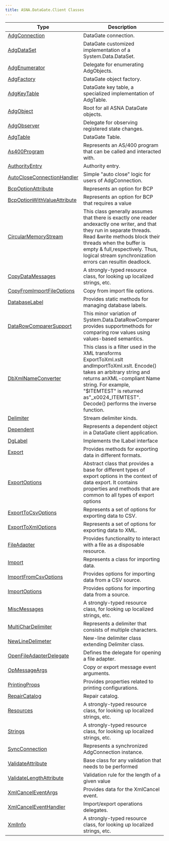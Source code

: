 ```yaml
---
title: ASNA.DataGate.Client Classes
---
```



| Type | Description |
| --- | --- |
| [AdgConnection](/reference/datagate/data-gate-client/adg-connection.html) | DataGate connection. |
| [AdgDataSet](/reference/datagate/data-gate-client/adg-data-set.html) | DataGate customized implementation of a System.Data.DataSet. |
| [AdgEnumerator](/reference/datagate/data-gate-client/adg-enumerator.html) | Delegate for enumerating AdgObjects. |
| [AdgFactory](/reference/datagate/data-gate-client/adg-factory.html) | DataGate object factory. |
| [AdgKeyTable](/reference/datagate/data-gate-client/adg-key-table.html) | DataGate key table, a specialized implementation of AdgTable. |
| [AdgObject](/reference/datagate/data-gate-client/adg-object.html) | Root for all ASNA DataGate objects. |
| [AdgObserver](/reference/datagate/data-gate-client/adg-observer.html) | Delegate for observing registered state changes. |
| [AdgTable](/reference/datagate/data-gate-client/adg-table.html) | DataGate Table. |
| [As400Program](/reference/datagate/data-gate-client/as400-program.html) | Represents an AS/400 program that can be called and interacted with. |
| [AuthorityEntry](/reference/datagate/data-gate-client/authority-entry.html) | Authority entry. |
| [AutoCloseConnectionHandler](/reference/datagate/data-gate-client/auto-close-connection-handler.html) | Simple "auto close" logic for users of AdgConnection. |
| [BcpOptionAttribute](/reference/datagate/data-gate-client/bcp-option-attribute.html) | Represents an option for BCP |
| [BcpOptionWithValueAttribute](/reference/datagate/data-gate-client/bcp-option-with-value-attribute.html) | Represents an option for BCP that requires a value |
| [CircularMemoryStream](/reference/datagate/data-gate-client/circular-memory-stream.html) | This class generally assumes that there is exactly one reader andexactly one writer, and that they run in separate threads.  Read &write methods block their threads when the buffer is empty & full,respectively.  Thus, logical stream synchronization errors can resultin deadlock. |
| [CopyDataMessages](/reference/datagate/data-gate-client/copy-data-messages.html) | A strongly-typed resource class, for looking up localized strings, etc. |
| [CopyFromImportFileOptions](/reference/datagate/data-gate-client/copy-from-import-file-options.html) | Copy from import file options. |
| [DatabaseLabel](/reference/datagate/data-gate-client/database-label.html) | Provides static methods for managing database labels. |
| [DataRowComparerSupport](/reference/datagate/data-gate-client/data-row-comparer-support.html) | This minor variation of System.Data.DataRowComparer provides supportmethods for comparing row values using values-based semantics. |
| [DbXmlNameConverter](/reference/datagate/data-gate-client/db-xml-name-converter.html) | This class is a filter used in the XML transforms ExportToXml.xslt andImportToXml.xslt.  Encode() takes an arbitrary string and returns anXML-compliant Name string.  For example, "$ITEMTEST" is returned as"_x0024_ITEMTEST".  Decode() performs the inverse function. |
| [Delimiter](/reference/datagate/data-gate-client/delimiter.html) | Stream delimiter kinds. |
| [Dependent](/reference/datagate/data-gate-client/dependent.html) | Represents a dependent object in a DataGate client application. |
| [DgLabel](/reference/datagate/data-gate-client/dg-label.html) | Implements the ILabel interface |
| [Export](/reference/datagate/data-gate-client/export.html) | Provides methods for exporting data in different formats. |
| [ExportOptions](/reference/datagate/data-gate-client/export-options.html) | Abstract class that provides a base for different types of export options in the context of data export. It contains properties and methods that are common to all types of export options |
| [ExportToCsvOptions](/reference/datagate/data-gate-client/export-to-csv-options.html) | Represents a set of options for exporting data to CSV. |
| [ExportToXmlOptions](/reference/datagate/data-gate-client/export-to-xml-options.html) | Represents a set of options for exporting data to XML. |
| [FileAdapter](/reference/datagate/data-gate-client/file-adapter.html) | Provides functionality to interact with a file as a disposable resource. |
| [Import](/reference/datagate/data-gate-client/import.html) | Represents a class for importing data. |
| [ImportFromCsvOptions](/reference/datagate/data-gate-client/import-from-csv-options.html) | Provides options for importing data from a CSV source. |
| [ImportOptions](/reference/datagate/data-gate-client/import-options.html) | Provides options for importing data from a source. |
| [MiscMessages](/reference/datagate/data-gate-client/misc-messages.html) | A strongly-typed resource class, for looking up localized strings, etc. |
| [MultiCharDelimiter](/reference/datagate/data-gate-client/multi-char-delimiter.html) | Represents a delimiter that consists of multiple characters. |
| [NewLineDelimeter](/reference/datagate/data-gate-client/new-line-delimeter.html) | New-line delimiter class extending Delimiter class. |
| [OpenFileAdapterDelegate](/reference/datagate/data-gate-client/open-file-adapter-delegate.html) | Defines the delegate for opening a file adapter. |
| [OpMessageArgs](/reference/datagate/data-gate-client/op-message-args.html) | Copy or export message event arguments. |
| [PrintingProps](/reference/datagate/data-gate-client/printing-props.html) | Provides properties related to printing configurations. |
| [RepairCatalog](/reference/datagate/data-gate-client/repair-catalog.html) | Repair catalog. |
| [Resources](/reference/datagate/data-gate-client/resources.html) | A strongly-typed resource class, for looking up localized strings, etc. |
| [Strings](/reference/datagate/data-gate-client/strings.html) | A strongly-typed resource class, for looking up localized strings, etc. |
| [SyncConnection](/reference/datagate/data-gate-client/sync-connection.html) | Represents a synchronized AdgConnection instance. |
| [ValidateAttribute](/reference/datagate/data-gate-client/validate-attribute.html) | Base class for any validation that needs to be performed |
| [ValidateLengthAttribute](/reference/datagate/data-gate-client/validate-length-attribute.html) | Validation rule for the length of a given value |
| [XmlCancelEventArgs](/reference/datagate/data-gate-client/xml-cancel-event-args.html) | Provides data for the XmlCancel event. |
| [XmlCancelEventHandler](/reference/datagate/data-gate-client/xml-cancel-event-handler.html) | Import/export operations delegates.  |
| [XmlInfo](/reference/datagate/data-gate-client/xml-info.html) | A strongly-typed resource class, for looking up localized strings, etc. |
